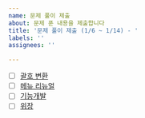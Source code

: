 ```yaml
---
name: 문제 풀이 제출
about: 문제 푼 내용을 제출합니다
title: '문제 풀이 제출 (1/6 ~ 1/14) - '
labels: ''
assignees: ''

---
```


- [ ] [괄호 변환](https://school.programmers.co.kr/learn/courses/30/lessons/60058)
- [ ] [메뉴 리뉴얼](https://school.programmers.co.kr/learn/courses/30/lessons/72411)
- [ ] [기능개발](https://school.programmers.co.kr/learn/courses/30/lessons/42586?language=javascript)
- [ ] [위장](https://school.programmers.co.kr/learn/courses/30/lessons/42578)
